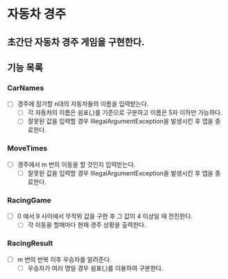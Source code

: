 # 자동차 경주

## 초간단 자동차 경주 게임을 구현한다.

## 기능 목록

### CarNames
- [ ] 경주에 참가할 n대의 자동차들의 이름을 입력받는다.
  - [ ] 각 자동차의 이름은 쉼표(,)를 기준으로 구분하고 이름은 5자 이하만 가능하다.
  - [ ] 잘못된 값을 입력할 경우 IllegalArgumentException을 발생시킨 후 앱을 종료한다.

### MoveTimes
- [ ] 경주에서 m 번의 이동을 할 것인지 입력받는다.
  - [ ] 잘못된 값을 입력할 경우 IllegalArgumentException을 발생시킨 후 앱을 종료한다.

### RacingGame
- [ ] 0 에서 9 사이에서 무작위 값을 구한 후 그 값이 4 이상일 때 전진한다.
  - [ ] 각 이동을 할때마다 현재 경주 상황을 출력한다.

### RacingResult
- [ ] m 번의 반복 이후 우승자를 알려준다.
  - [ ] 우승자가 여러 명일 경우 쉼표(,)를 이용하여 구분한다.